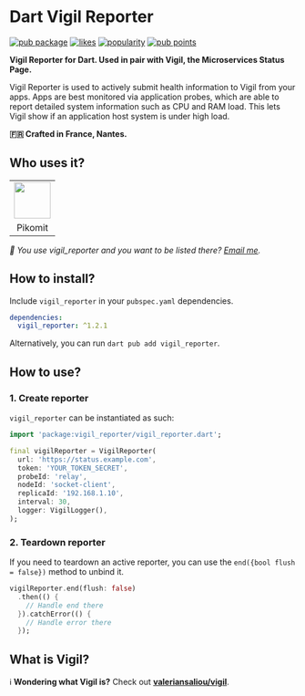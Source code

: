 # Dart Vigil Reporter

[![pub package](https://img.shields.io/pub/v/vigil_reporter.svg)](https://pub.dev/packages/vigil_reporter)
[![likes](https://badges.bar/vigil_reporter/likes)](https://pub.dev/packages/vigil_reporter/score)
[![popularity](https://badges.bar/vigil_reporter/popularity)](https://pub.dev/packages/vigil_reporter/score)
[![pub points](https://badges.bar/vigil_reporter/pub%20points)](https://pub.dev/packages/vigil_reporter/score)

**Vigil Reporter for Dart. Used in pair with Vigil, the Microservices Status Page.**

Vigil Reporter is used to actively submit health information to Vigil from your apps. Apps are best monitored via application probes, which are able to report detailed system information such as CPU and RAM load. This lets Vigil show if an application host system is under high load.

**🇫🇷 Crafted in France, Nantes.**

## Who uses it?

<table>
	<tr>
		<td align="center">
			<a href="https://pikomit.com/">
				<img src="https://cdn.pikomit.com/vigil/icon.jpg" width="64" />
			</a>
		</td>
	</tr>
	<tr>
		<td align="center">Pikomit</td>
	</tr>
</table>

_👋 You use vigil_reporter and you want to be listed there? [Email me](mailto:go.jroussel@gmail.com)._

## How to install?

Include `vigil_reporter` in your `pubspec.yaml` dependencies.

```yaml
dependencies:
  vigil_reporter: ^1.2.1
```

Alternatively, you can run `dart pub add vigil_reporter`.

## How to use?

### 1. Create reporter

`vigil_reporter` can be instantiated as such:

```dart
import 'package:vigil_reporter/vigil_reporter.dart';

final vigilReporter = VigilReporter(
  url: 'https://status.example.com',
  token: 'YOUR_TOKEN_SECRET',
  probeId: 'relay',
  nodeId: 'socket-client',
  replicaId: '192.168.1.10',
  interval: 30,
  logger: VigilLogger(),
);
```

### 2. Teardown reporter

If you need to teardown an active reporter, you can use the `end({bool flush = false})` method to unbind it.

```dart
vigilReporter.end(flush: false)
  .then(() {
    // Handle end there
  }).catchError(() {
    // Handle error there
  });
```

## What is Vigil?

ℹ️ **Wondering what Vigil is?** Check out **[valeriansaliou/vigil](https://github.com/valeriansaliou/vigil)**.

